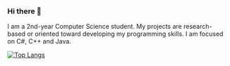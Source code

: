 ### Hi there 👋

I am a 2nd-year Computer Science student. My projects are research-based or oriented toward developing my programming skills. I am focused on C#, C++ and Java.

[![Top Langs](https://github-readme-stats.vercel.app/api/top-langs/?username=macinn&layout=compact&theme=vision-friendly-dark)](https://github.com/anuraghazra/github-readme-stats)
